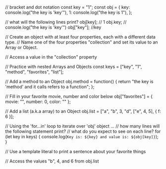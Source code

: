 // bracket and dot notation
const key = "1";
const obj = {
  key: console.log("the key is 'key'"),
  1: console.log("the key is 1"),
};

// what will the following lines print?
obj[key];
// 1
obj.key;
// console.log("the key is 'key'")
obj["key"];
//key

// Create an object with at least four properties, each with a different data type.
// Name one of the four properties "collection" and set its value to an Array or Object.

// Access a value in the "collection" property

// Practice with nested Arrays and Objects
const keys = ["key", "1", "method", "favorites", "list"];

// Add a method to an Object
obj.method = function() {
  return "the key is 'method' and it calls refers to a function";
};

// Fill in your favorite movie, number and color below
obj["favorites"] = {
  movie: "",
  number: 0,
  color: ""
};

// Add a list (a.k.a array) to an Object
obj.list = ["a", "b", 3, "d", ["e", 4, 5], { f: 6 }];

// Using the 'for...in' loop to iterate over 'obj' object ...
// how many lines will the following statement print?
// what do you expect to see on each line?
for (let key in keys) {
  console.log(`Key is: ${key} and value is: ${obj[key]}`);
}

// Use a template literal to print a sentence about your favorite things

// Access the values "b", 4, and 6 from obj.list

